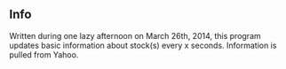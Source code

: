 ## Info
Written during one lazy afternoon on March 26th, 2014, this program updates basic information about stock(s) every x seconds. Information is pulled from Yahoo.